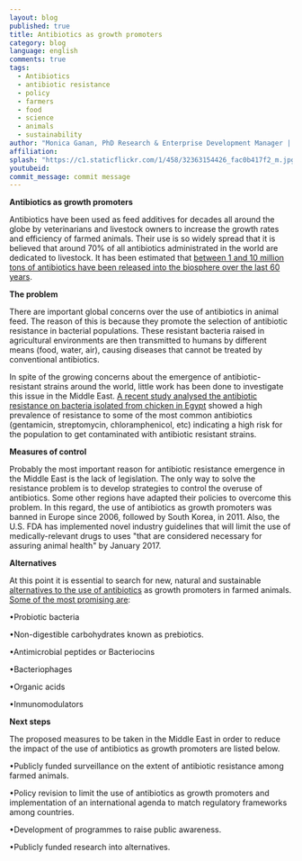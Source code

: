 ```yaml
---
layout: blog
published: true
title: Antibiotics as growth promoters
category: blog
language: english
comments: true
tags: 
  - Antibiotics
  - antibiotic resistance
  - policy
  - farmers
  - food
  - science
  - animals
  - sustainability
author: "Monica Ganan, PhD Research & Enterprise Development Manager | Global Challenges Institute | London South Bank University"
affiliation: 
splash: "https://c1.staticflickr.com/1/458/32363154426_fac0b417f2_m.jpg"
youtubeid: 
commit_message: commit message
---
```

**Antibiotics as growth promoters**

Antibiotics have been used as feed additives for decades all around the globe by veterinarians and livestock owners to increase the growth rates and efficiency of farmed animals. Their use is so widely spread that it is believed that around 70% of all antibiotics administrated in the world are dedicated to livestock.<!-- more --> It has been estimated that [between 1 and 10 million tons of antibiotics have been released into the biosphere over the last 60 years](https://idosi.org/wjdfs/wjdfs7(2)/14.pdf).

**The problem**

There are important global concerns over the use of antibiotics in animal feed. The reason of this is because they promote the selection of antibiotic resistance in bacterial populations. These resistant bacteria raised in agricultural environments are then transmitted to humans by different means (food, water, air), causing diseases that cannot be treated by conventional antibiotics. 

In spite of the growing concerns about the emergence of antibiotic-resistant strains around the world, little work has been done to investigate this issue in the Middle East. [A recent study analysed the antibiotic resistance on bacteria isolated from chicken in Egypt](https://www.ncbi.nlm.nih.gov/pubmed/24761735) showed a high prevalence of resistance to some of the most common antibiotics (gentamicin, streptomycin, chloramphenicol, etc) indicating a high risk for the population to get contaminated with antibiotic resistant strains. 

**Measures of control**

Probably the most important reason for antibiotic resistance emergence in the Middle East is the lack of legislation. The only way to solve the resistance problem is to develop strategies to control the overuse of antibiotics. Some other regions have adapted their policies to overcome this problem. In this regard, the use of antibiotics as growth promoters was banned in Europe since 2006, followed by South Korea, in 2011. Also, the U.S. FDA has implemented novel industry guidelines that will limit the use of medically-relevant drugs to uses "that are considered necessary for assuring animal health" by January 2017. 

**Alternatives**

At this point it is essential to search for new, natural and sustainable [alternatives to the use of antibiotics](http://www.sciencedirect.com/science/article/pii/S0956713511003987) as growth promoters in farmed animals. [Some of the most promising are](http://www.sciencedirect.com/science/journal/09567135/24):

•Probiotic bacteria

•Non-digestible carbohydrates known as prebiotics. 

•Antimicrobial peptides or Bacteriocins

•Bacteriophages

•Organic acids 

•Inmunomodulators 


**Next steps**

The proposed measures to be taken in the Middle East in order to reduce the impact of the use of antibiotics as growth promoters are listed below.

•Publicly funded surveillance on the extent of antibiotic resistance among farmed animals.

•Policy revision to limit the use of antibiotics as growth promoters and implementation of an international agenda to match regulatory frameworks among countries.

•Development of programmes to raise public awareness.

•Publicly funded research into alternatives.